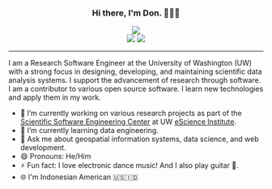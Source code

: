 <h3 align="center">Hi there, I'm Don. 🧑🏻‍💻</h3>

<p align="center">
  <a href="https://escience.washington.edu/people/landung-don-setiawan/"><img src="https://img.shields.io/badge/SSEC-Research%20Software%20Engineer-purple?logo=data:image/png;base64,iVBORw0KGgoAAAANSUhEUgAAAA0AAAAOCAQAAABedl5ZAAAACXBIWXMAAAHKAAABygHMtnUxAAAAGXRFWHRTb2Z0d2FyZQB3d3cuaW5rc2NhcGUub3Jnm+48GgAAAMNJREFUGBltwcEqwwEcAOAfc1F2sNsOTqSlNUopSv5jW1YzHHYY/6YtLa1Jy4mbl3Bz8QIeyKM4fMaUxr4vZnEpjWnmLMSYCysxTcddhF25+EvJia5hhCudULAePyRalvUteXIfBgYxJufRuaKuprKsbDjVUrUj40FNQ11PTzEmrCmrevPhRcVQai8m1PRVvOPZgX2JttWYsGhD3atbHWcyUqX4oqDtJkJiJHUYv+R1JbaNHJmP/+Q1HLu2GbNoSm3Ft0+Y1YMdPSTSwQAAAABJRU5ErkJggg==&style=plastic" /></a>
  <br>
  <a href="https://www.linkedin.com/in/landungsetiawan/"><img src="https://img.shields.io/static/v1?label=LinkedIn&message=landungsetiawan&color=blue&logo=linkedin" /></a>
  <a href="https://orcid.org/0000-0002-1624-2667"><img src="https://img.shields.io/badge/ORCID-informational?style=flat&logo=ORCID&logoColor=white&color=A6CE39" /></a>
</p>

---

I am a Research Software Engineer at the University of Washington (UW) with a strong focus in designing, developing, and maintaining scientific data analysis systems. I support the advancement of research through software. I am a contributor to various open source software. I learn new technologies and apply them in my work.

- 🔭 I’m currently working on various research projects as part of the [Scientific Software Engineering Center](https://escience.washington.edu/software-engineering/ssec/) at UW [eScience Institute](https://escience.washington.edu/).
- 🌱 I’m currently learning data engineering.
- 💬 Ask me about geospatial information systems, data science, and web development.
- 😄 Pronouns: He/Him
- ⚡ Fun fact: I love electronic dance music! And I also play guitar 🎸.
- 🌐 I'm Indonesian American 🇺🇸🇮🇩
